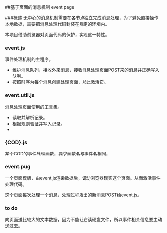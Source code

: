 ##基于页面的消息机制
event page

###概述
无中心的消息机制需要在各节点独立完成消息处理，为了避免直接操作本地数据，需要把消息处理代码封装在规定的环境内。

本项目借助浏览器对页面代码的保护，实现这一特性。

### event.js
事件处理机制的主程序。

* 维护消息队列，接收外来消息，接收消息处理页面POST来的消息并正确写入队列。
* 按照时序为每个消息创建处理页面，以此激活它。


### event.util.js
消息处理页面使用的工具集。

* 读取并解析记录。
* 根据规则验证并写入记录。
* 

### {COD}.js
某个COD的事件处理函数。要求函数名与事件名相同。

### event.pug
一个页面模版，由event.js渲染数据后，调动浏览器现实这个页面。从而激活事件处理代码。

这个页面每次处理一个消息，处理过程发出的新消息POST给event.js。


### to do
向页面送比较大的文本数据，因为不能让它读硬盘文件，所以事件相关信息要主动送过去。